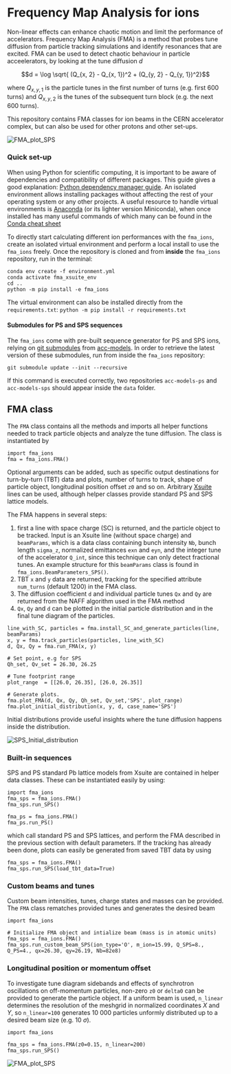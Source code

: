 # Frequency Map Analysis for ions

Non-linear effects can enhance chaotic motion and limit the performance of accelerators. Frequency Map Analysis (FMA) is a method that probes tune diffusion from particle tracking simulations and identify resonances that are excited. FMA can be used to detect chaotic behaviour in particle acceelerators, by looking at the tune diffusion $d$ 

$$d =  \log \sqrt{ (Q_{x, 2} - Q_{x, 1})^2 + (Q_{y, 2} - Q_{y, 1})^2}$$

where $Q_{x, y, 1}$ is the particle tunes in the first number of turns (e.g. first 600 turns) and $Q_{x, y, 2}$ is the tunes of the subsequent turn block (e.g. the next 600 turns).  

This repository contains FMA classes for ion beams in the CERN accelerator complex, but can also be used for other protons and other set-ups.  

![FMA_plot_SPS](https://github.com/ewaagaard/fma_ions/assets/68541324/ed6676c6-9812-486e-81c6-6f6ea0b411de)

### Quick set-up

When using Python for scientific computing, it is important to be aware of dependencies and compatibility of different packages. This guide gives a good explanation: [Python dependency manager guide](https://aaltoscicomp.github.io/python-for-scicomp/dependencies/#dependency-management). An isolated environment allows installing packages without affecting the rest of your operating system or any other projects. A useful resource to handle virtual environments is [Anaconda](https://www.anaconda.com/) (or its lighter version Miniconda), when once installed has many useful commands of which many can be found in the [Conda cheat sheet](https://docs.conda.io/projects/conda/en/4.6.0/_downloads/52a95608c49671267e40c689e0bc00ca/conda-cheatsheet.pdf) 

To directly start calculating different ion performances with the `fma_ions`, create an isolated virtual environment and perform a local install to use the `fma_ions` freely. Once the repository is cloned and from **inside** the `fma_ions` repository, run in the terminal:

```
conda env create -f environment.yml
conda activate fma_xsuite_env
cd ..
python -m pip install -e fma_ions
```
The virtual environment can also be installed directly from the `requirements.txt`: `python -m pip install -r requirements.txt`

#### Submodules for PS and SPS sequences

The `fma_ions` come with pre-built sequence generator for PS and SPS ions, relying on [git submodules](https://git-scm.com/book/en/v2/Git-Tools-Submodules) from [acc-models](https://gitlab.cern.ch/acc-models). In order to retrieve the latest version of these submodules, run from inside the `fma_ions` repository:
```
git submodule update --init --recursive
```
If this command is executed correctly, two repositories `acc-models-ps` and `acc-models-sps` should appear inside the `data` folder. 

## FMA class

The `FMA` class contains all the methods and imports all helper functions needed to track particle objects and analyze the tune diffusion. The class is instantiated by
```
import fma_ions
fma = fma_ions.FMA() 
```
Optional arguments can be added, such as specific output destinations for turn-by-turn (TBT) data and plots, number of turns to track, shape of particle object, longitudinal position offset `z0` and so on. Arbitrary [Xsuite](https://xsuite.readthedocs.io/en/latest/) lines can be used, although helper classes provide standard PS and SPS lattice models. 

The FMA happens in several steps: 
1) first a line with space charge (SC) is returned, and the particle object to be tracked. Input is an Xsuite line (without space charge) and `beamParams`, which is a data class containing bunch intensity `Nb`, bunch length `sigma_z`, normalized emittances `exn` and `eyn`, and the integer tune of the accelerator `Q_int`, since this technique can only detect fractional tunes. An example structure for this `beamParams` class is found in `fma_ions.BeamParameters_SPS()`. 
2) TBT `x` and `y` data are returned, tracking for the specified attribute `num_turns` (default 1200) in the FMA class.
3) The diffusion coefficient `d` and individual particle tunes `Qx` and `Qy` are returned from the NAFF algorithm used in the FMA method
4) `Qx`, `Qy` and `d` can be plotted in the initial particle distribution and in the final tune diagram of the particles. 
```
line_with_SC, particles = fma.install_SC_and_generate_particles(line, beamParams)
x, y = fma.track_particles(particles, line_with_SC)
d, Qx, Qy = fma.run_FMA(x, y)

# Set point, e.g for SPS
Qh_set, Qv_set = 26.30, 26.25 

# Tune footprint range
plot_range  = [[26.0, 26.35], [26.0, 26.35]]

# Generate plots.
fma.plot_FMA(d, Qx, Qy, Qh_set, Qv_set,'SPS', plot_range)
fma.plot_initial_distribution(x, y, d, case_name='SPS')
```
Initial distributions provide useful insights where the tune diffusion happens inside the distribution. 

![SPS_Initial_distribution](https://github.com/ewaagaard/fma_ions/assets/68541324/35a343bf-fc7d-4215-a4a2-08fe2e43be19)

### Built-in sequences 

SPS and PS standard Pb lattice models from Xsuite are contained in helper data classes. These can be instantiated easily by using:
```
import fma_ions
fma_sps = fma_ions.FMA()
fma_sps.run_SPS()

fma_ps = fma_ions.FMA()
fma_ps.run_PS()
```
which call standard PS and SPS lattices, and perform the FMA described in the previous section with default parameters. If the tracking has already been done, plots can easily be generated from saved TBT data by using
```
fma_sps = fma_ions.FMA()
fma_sps.run_SPS(load_tbt_data=True)
```
### Custom beams and tunes

Custom beam intensities, tunes, charge states and masses can be provided. The `FMA` class rematches provided tunes and generates the desired beam

```
import fma_ions

# Initialize FMA object and intialize beam (mass is in atomic units)
fma_sps = fma_ions.FMA()
fma_sps.run_custom_beam_SPS(ion_type='O', m_ion=15.99, Q_SPS=8., Q_PS=4., qx=26.30, qy=26.19, Nb=82e8)
```
### Longitudinal position or momentum offset

To investigate tune diagram sidebands and effects of synchrotron oscillations on off-momentum particles, non-zero `z0` or `delta0` can be provided to generate the particle object. If a uniform beam is used, `n_linear` determines the resolution of the meshgrid in normalized coordinates $X$ and $Y$, so `n_linear=100` generates 10 000 particles unformly distributed up to a desired beam size (e.g. 10 $\sigma$). 
```
import fma_ions

fma_sps = fma_ions.FMA(z0=0.15, n_linear=200)
fma_sps.run_SPS()
```

![FMA_plot_SPS](https://github.com/ewaagaard/fma_ions/assets/68541324/d1d69eec-fc0d-4ccd-a34c-a1820cc6f604)

